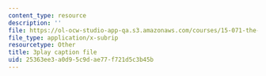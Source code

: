 ```yaml
---
content_type: resource
description: ''
file: https://ol-ocw-studio-app-qa.s3.amazonaws.com/courses/15-071-the-analytics-edge-spring-2017/25363ee3a0d95c9dae77f721d5c3b45b_MvERdFp8mvI.vtt
file_type: application/x-subrip
resourcetype: Other
title: 3play caption file
uid: 25363ee3-a0d9-5c9d-ae77-f721d5c3b45b
---
```

